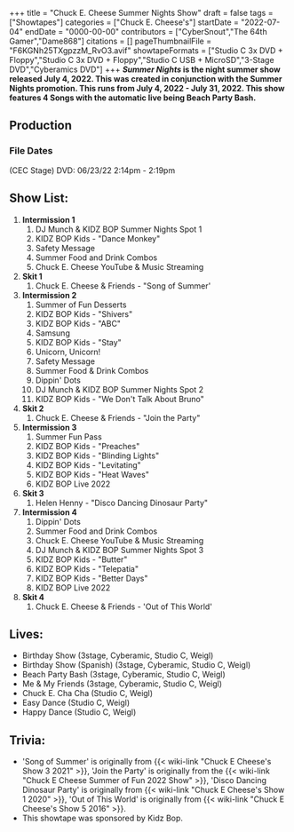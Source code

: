+++
title = "Chuck E. Cheese Summer Nights Show"
draft = false
tags = ["Showtapes"]
categories = ["Chuck E. Cheese's"]
startDate = "2022-07-04"
endDate = "0000-00-00"
contributors = ["CyberSnout","The 64th Gamer","Dame868"]
citations = []
pageThumbnailFile = "F6KGNh25TXgpzzM_RvO3.avif"
showtapeFormats = ["Studio C 3x DVD + Floppy","Studio C 3x DVD + Floppy","Studio C USB + MicroSD","3-Stage DVD","Cyberamics DVD"]
+++
***Summer Nights* is the night summer show released July 4, 2022.
This was created in conjunction with the Summer Nights promotion. This runs from July 4, 2022 - July 31, 2022. This show features 4 Songs with the automatic live being Beach Party Bash.**

## Production

### File Dates

(CEC Stage) DVD: 06/23/22 2:14pm - 2:19pm

## Show List:

1.  **Intermission 1**
    1.  DJ Munch & KIDZ BOP Summer Nights Spot 1
    2.  KIDZ BOP Kids - "Dance Monkey"
    3.  Safety Message
    4.  Summer Food and Drink Combos
    5.  Chuck E. Cheese YouTube & Music Streaming
2.  **Skit 1**
    1.  Chuck E. Cheese & Friends - "Song of Summer'
3.  **Intermission 2**
    1.  Summer of Fun Desserts
    2.  KIDZ BOP Kids - "Shivers"
    3.  KIDZ BOP Kids - "ABC"
    4.  Samsung
    5.  KIDZ BOP Kids - "Stay"
    6.  Unicorn, Unicorn!
    7.  Safety Message
    8.  Summer Food & Drink Combos
    9.  Dippin' Dots
    10. DJ Munch & KIDZ BOP Summer Nights Spot 2
    11. KIDZ BOP Kids - "We Don't Talk About Bruno"
4.  **Skit 2**
    1.  Chuck E. Cheese & Friends - "Join the Party"
5.  **Intermission 3**
    1.  Summer Fun Pass
    2.  KIDZ BOP Kids - "Preaches"
    3.  KIDZ BOP Kids - "Blinding Lights"
    4.  KIDZ BOP Kids - "Levitating"
    5.  KIDZ BOP Kids - "Heat Waves"
    6.  KIDZ BOP Live 2022
6.  **Skit 3**
    1.  Helen Henny - "Disco Dancing Dinosaur Party"
7.  **Intermission 4**
    1.  Dippin' Dots
    2.  Summer Food and Drink Combos
    3.  Chuck E. Cheese YouTube & Music Streaming
    4.  DJ Munch & KIDZ BOP Summer Nights Spot 3
    5.  KIDZ BOP Kids - "Butter"
    6.  KIDZ BOP Kids - "Telepatia"
    7.  KIDZ BOP Kids - "Better Days"
    8.  KIDZ BOP Live 2022
8.  **Skit 4**
    1.  Chuck E. Cheese & Friends - 'Out of This World'

## Lives:

- Birthday Show (3stage, Cyberamic, Studio C, Weigl)
- Birthday Show (Spanish) (3stage, Cyberamic, Studio C, Weigl)
- Beach Party Bash (3stage, Cyberamic, Studio C, Weigl)
- Me & My Friends (3stage, Cyberamic, Studio C, Weigl)
- Chuck E. Cha Cha (Studio C, Weigl)
- Easy Dance (Studio C, Weigl)
- Happy Dance (Studio C, Weigl)

## Trivia:

- 'Song of Summer' is originally from {{< wiki-link "Chuck E Cheese's Show 3 2021" >}}, 'Join the Party' is originally from the {{< wiki-link "Chuck E Cheese Summer of Fun 2022 Show" >}}, 'Disco Dancing Dinosaur Party' is originally from {{< wiki-link "Chuck E Cheese's Show 1 2020" >}}, 'Out of This World' is originally from {{< wiki-link "Chuck E Cheese's Show 5 2016" >}}.
- This showtape was sponsored by Kidz Bop.
